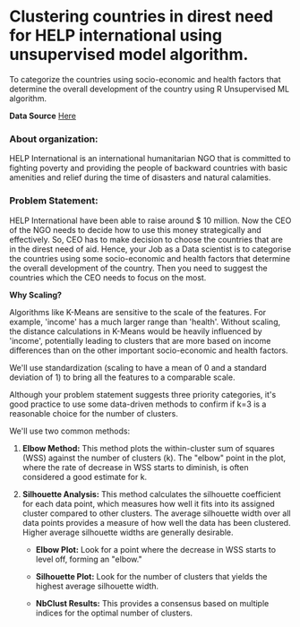 # Clustering countries in direst need for HELP international using unsupervised model algorithm.

To categorize the countries using socio-economic and health factors that determine the overall development of the country using R Unsupervised ML algorithm.

**Data Source** [Here](https://www.kaggle.com/datasets/rohan0301/unsupervised-learning-on-country-data)

### About organization:

HELP International is an international humanitarian NGO that is committed to fighting poverty and providing the people of backward countries with basic amenities and relief during the time of disasters and natural calamities.

### **Problem Statement:**

HELP International have been able to raise around \$ 10 million. Now the CEO of the NGO needs to decide how to use this money strategically and effectively. So, CEO has to make decision to choose the countries that are in the direst need of aid. Hence, your Job as a Data scientist is to categorise the countries using some socio-economic and health factors that determine the overall development of the country. Then you need to suggest the countries which the CEO needs to focus on the most.

**Why Scaling?**

Algorithms like K-Means are sensitive to the scale of the features. For example, 'income' has a much larger range than 'health'. Without scaling, the distance calculations in K-Means would be heavily influenced by 'income', potentially leading to clusters that are more based on income differences than on the other important socio-economic and health factors.

We'll use standardization (scaling to have a mean of 0 and a standard deviation of 1) to bring all the features to a comparable scale.

Although your problem statement suggests three priority categories, it's good practice to use some data-driven methods to confirm if k=3 is a reasonable choice for the number of clusters.

We'll use two common methods:

1.  **Elbow Method:** This method plots the within-cluster sum of squares (WSS) against the number of clusters (k). The "elbow" point in the plot, where the rate of decrease in WSS starts to diminish, is often considered a good estimate for k.

2.  **Silhouette Analysis:** This method calculates the silhouette coefficient for each data point, which measures how well it fits into its assigned cluster compared to other clusters. The average silhouette width over all data points provides a measure of how well the data has been clustered. Higher average silhouette widths are generally desirable.

    -   **Elbow Plot:** Look for a point where the decrease in WSS starts to level off, forming an "elbow."

    -   **Silhouette Plot:** Look for the number of clusters that yields the highest average silhouette width.

    -   **NbClust Results:** This provides a consensus based on multiple indices for the optimal number of clusters.
